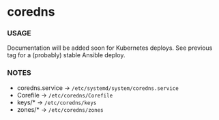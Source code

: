 # coredns

### USAGE
Documentation will be added soon for Kubernetes deploys. See previous tag for a (probably) stable Ansible deploy.

### NOTES
- coredns.service -> `/etc/systemd/system/coredns.service`
- Corefile        -> `/etc/coredns/Corefile`
- keys/*          -> `/etc/coredns/keys`
- zones/*         -> `/etc/coredns/zones`
